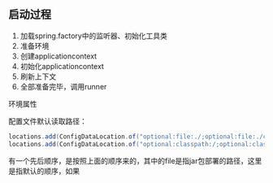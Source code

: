 ## 启动过程

1. 加载spring.factory中的监听器、初始化工具类
2. 准备环境
3. 创建applicationcontext
4. 初始化applicationcontext
5. 刷新上下文
6. 全部准备完毕，调用runner





环境属性

配置文件默认读取路径：

```java
locations.add(ConfigDataLocation.of("optional:file:./;optional:file:./config/;optional:file:./config/*/"));
locations.add(ConfigDataLocation.of("optional:classpath:/;optional:classpath:/config/"));
```

有一个先后顺序，是按照上面的顺序来的，其中的file是指jar包部署的路径，这里是指默认的顺序，如果	